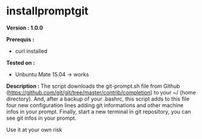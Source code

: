 # installpromptgit

**Version : 1.0.0**

**Prerequis :**
  - curl installed
  
**Tested on :**
  - Unbuntu Mate 15.04 -> works

**Description :**
The script downloads the git-prompt.sh file from Github (https://github.com/git/git/tree/master/contrib/completion) to your ~/ (home directory).
And, after a backup of your .bashrc, this script adds to this file four new configuration lines adding git informations and other machine infos in your prompt.
Finally, start a new terminal in git repository, you can see git infos in your prompt.

Use it at your own risk 
